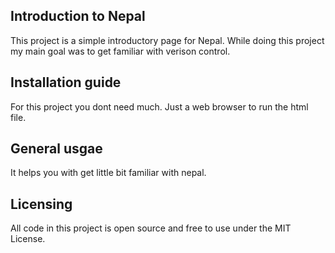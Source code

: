 ## Introduction to Nepal

This project is a simple introductory page for Nepal. While doing this project my main goal was to get familiar with verison control.

## Installation guide
 For this project you dont need much. Just a web browser to run the html file.

 ## General usgae
 It helps you with get little bit familiar with nepal.

 ## Licensing
 All code in this project is open source and free to use under the MIT License.

